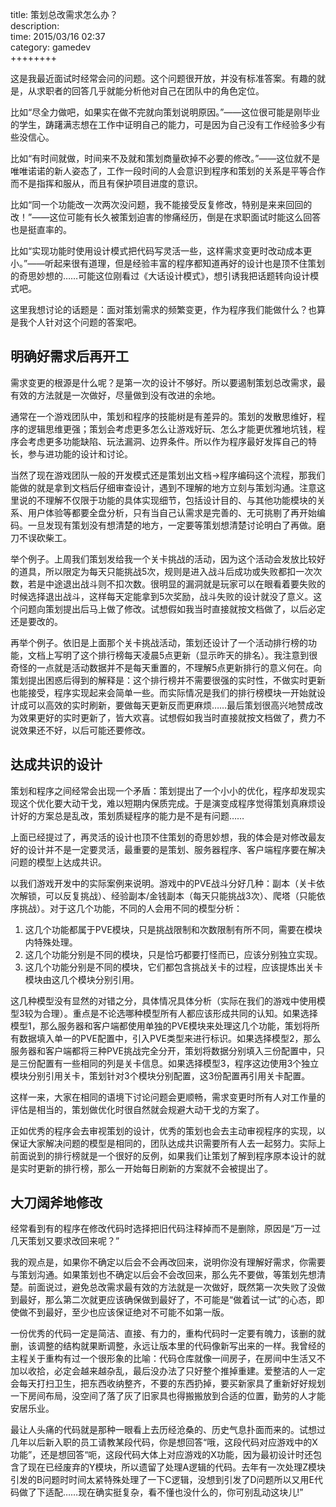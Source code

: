 title:  策划总改需求怎么办？  
description:   
time: 2015/03/16 02:37  
category: gamedev  
++++++++  

这是我最近面试时经常会问的问题。这个问题很开放，并没有标准答案。有趣的就是，从求职者的回答几乎就能分析他对自己在团队中的角色定位。

比如“尽全力做吧，如果实在做不完就向策划说明原因。”——这位很可能是刚毕业的学生，踌躇满志想在工作中证明自己的能力，可是因为自己没有工作经验多少有些没信心。

比如“有时间就做，时间来不及就和策划商量砍掉不必要的修改。”——这位就不是唯唯诺诺的新人姿态了，工作一段时间的人会意识到程序和策划的关系是平等合作而不是指挥和服从，而且有保护项目进度的意识。

比如“同一个功能改一次两次没问题，我不能接受反复修改，特别是来来回回的改！”——这位可能有长久被策划迫害的惨痛经历，倒是在求职面试时能这么回答也是挺直率的。

比如“实现功能时使用设计模式把代码写灵活一些，这样需求变更时改动成本更小。”——听起来很有道理，但是经验丰富的程序都知道再好的设计也是顶不住策划的奇思妙想的……可能这位刚看过《大话设计模式》，想引诱我把话题转向设计模式吧。

这里我想讨论的话题是：面对策划需求的频繁变更，作为程序我们能做什么？也算是我个人针对这个问题的答案吧。

## 明确好需求后再开工
需求变更的根源是什么呢？是第一次的设计不够好。所以要遏制策划总改需求，最有效的方法就是一次做好，尽量做到没有改进的余地。

通常在一个游戏团队中，策划和程序的技能树是有差异的。策划的发散思维好，程序的逻辑思维更强；策划会考虑更多怎么让游戏好玩、怎么才能更优雅地坑钱，程序会考虑更多功能缺陷、玩法漏洞、边界条件。所以作为程序最好发挥自己的特长，参与进功能的设计和讨论。

当然了现在游戏团队一般的开发模式还是策划出文档->程序编码这个流程，那我们能做的就是拿到文档后仔细审查设计，遇到不理解的地方立刻与策划沟通。注意这里说的不理解不仅限于功能的具体实现细节，包括设计目的、与其他功能模块的关系、用户体验等都要全盘分析，只有当自己认需求是完善的、无可挑剔了再开始编码。一旦发现有策划没有想清楚的地方，一定要等策划想清楚讨论明白了再做。磨刀不误砍柴工。

举个例子。上周我们策划发给我一个关卡挑战的活动，因为这个活动会发放比较好的道具，所以限定为每天只能挑战5次，规则是进入战斗后成功或失败都扣一次次数，若是中途退出战斗则不扣次数。很明显的漏洞就是玩家可以在眼看着要失败的时候选择退出战斗，这样每天定能拿到5次奖励，战斗失败的设计就没了意义。这个问题向策划提出后马上做了修改。试想假如我当时直接就按文档做了，以后必定还是要改的。

再举个例子。依旧是上面那个关卡挑战活动，策划还设计了一个活动排行榜的功能，文档上写明了这个排行榜每天凌晨5点更新（显示昨天的排名）。我注意到很奇怪的一点就是活动数据并不是每天重置的，不理解5点更新排行的意义何在。向策划提出困惑后得到的解释是：这个排行榜并不需要很强的实时性，不做实时更新也能接受，程序实现起来会简单一些。而实际情况是我们的排行榜模块一开始就设计成可以高效的实时刷新，要做每天更新反而更麻烦……最后策划很高兴地赞成改为效果更好的实时更新了，皆大欢喜。试想假如我当时直接就按文档做了，费力不说效果还不好，以后可能还要修改。

## 达成共识的设计
策划和程序之间经常会出现一个矛盾：策划提出了一个小小的优化，程序却发现实现这个优化要大动干戈，难以短期内保质完成。于是演变成程序觉得策划真麻烦设计好的方案总是乱改，策划质疑程序的能力是不是有问题……

上面已经提过了，再灵活的设计也顶不住策划的奇思妙想，我的体会是对修改最友好的设计并不是一定要灵活，最重要的是策划、服务器程序、客户端程序要在解决问题的模型上达成共识。

以我们游戏开发中的实际案例来说明。游戏中的PVE战斗分好几种：副本（关卡依次解锁，可以反复挑战）、经验副本/金钱副本（每天只能挑战3次）、爬塔（只能依序挑战）。对于这几个功能，不同的人会用不同的模型分析：

1. 这几个功能都属于PVE模块，只是挑战限制和次数限制有所不同，需要在模块内特殊处理。
2. 这几个功能分别是不同的模块，只是恰巧都要打怪而已，应该分别独立实现。
3. 这几个功能分别是不同的模块，它们都包含挑战关卡的过程，应该提炼出关卡模块由这几个模块分别引用。

这几种模型没有显然的对错之分，具体情况具体分析（实际在我们的游戏中使用模型3较为合理）。重点是不论选哪种模型所有人都应该形成共同的认知。如果选择模型1，那么服务器和客户端都使用单独的PVE模块来处理这几个功能，策划将所有数据填入单一的PVE配置中，引入PVE类型来进行标识。如果选择模型2，那么服务器和客户端都将三种PVE挑战完全分开，策划将数据分别填入三份配置中，只是三份配置有一些相同的列是关卡信息。如果选择模型3，程序这边使用3个独立模块分别引用关卡，策划针对3个模块分别配置，这3份配置再引用关卡配置。

这样一来，大家在相同的语境下讨论问题会更顺畅，需求变更时所有人对工作量的评估是相当的，策划做优化时很自然就会规避大动干戈的方案了。

正如优秀的程序会去审视策划的设计，优秀的策划也会去主动审视程序的实现，以保证大家解决问题的模型是相同的，团队达成共识需要所有人去一起努力。实际上前面说到的排行榜就是一个很好的反例，如果我们让策划了解到程序原本设计的就是实时更新的排行榜，那么一开始每日刷新的方案就不会被提出了。

## 大刀阔斧地修改
经常看到有的程序在修改代码时选择把旧代码注释掉而不是删除，原因是“万一过几天策划又要求改回来呢？”

我的观点是，如果你不确定以后会不会再改回来，说明你没有理解好需求，你需要与策划沟通。如果策划也不确定以后会不会改回来，那么先不要做，等策划先想清楚。前面说过，避免总改需求最有效的方法就是一次做好，既然第一次失败了没做到最好，那么第二次就更应该确保做到最好了，不可能是“做着试一试”的心态，即使做不到最好，至少也应该保证绝对不可能不如第一版。

一份优秀的代码一定是简洁、直接、有力的，重构代码时一定要有魄力，该删的就删，该调整的结构就果断调整，永远让版本里的代码像新写出来的一样。我曾经的主程关于重构有过一个很形象的比喻：代码仓库就像一间房子，在房间中生活又不加以收拾，必定会越来越杂乱，最后没办法了只好整个推掉重建。爱整洁的人一定会每天打扫卫生，把东西收纳整齐，不要的东西扔掉，要买新家具了重新好好规划一下房间布局，没空间了落了灰了旧家具也得搬搬放到合适的位置，勤劳的人才能安居乐业。

最让人头痛的代码就是那种一眼看上去历经沧桑的、历史气息扑面而来的。试想过几年以后新入职的员工请教某段代码，你是想回答“哦，这段代码对应游戏中的X功能”，还是想回答“呃，这段代码大体上对应游戏的X功能，因为最初设计时还包含了现在已经废弃的Y模块，所以遗留了处理A逻辑的代码。去年有一次处理Z模块引发的B问题时时间太紧特殊处理了一下C逻辑，没想到引发了D问题所以又用E代码做了下适配……现在确实挺复杂，看不懂也没什么的，你可别乱动这块儿!”


